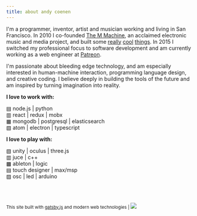 ```yaml
---
title: about andy coenen
---
```



I'm a programmer, inventor, artist and musician working and living in San Francisco. In 2010 I co-founded [The M Machine](https://www.the-m-machine.com), an acclaimed electronic music and media project, and built some [really](/projects/) [cool](/projects/) [things](/projects/). In 2015 I switched my professional focus to software development and am currently working as a web engineer at [Patreon](https://www.patreon.com).

I'm passionate about bleeding edge technology, and am especially interested in human-machine interaction, programming language design, and creative coding. I believe deeply in building the tools of the future and am inspired by turning imagination into reality.

**I love to work with:**

▤ node.js | python <br />
▥ react | redux | mobx <br />
▦ mongodb | postgresql | elasticsearch <br />
▧ atom | electron | typescript <br />

**I love to play with:**

▧ unity | oculus | three.js <br />
▥ juce | c++ <br />
▩ ableton | logic <br />
▤ touch designer | max/msp <br />
▨ osc | led | arduino <br />

<br><br>

<small>This site built with [gatsby.js](https://github.com/gatsbyjs/gatsby) and modern web technologies | </small>
<span class="markdown-no-underline">[<img src="../../icons/github.svg" class="markdown-icon"> ](https://github.com/cannoneyed/cannoneyed.github.io)</span>
